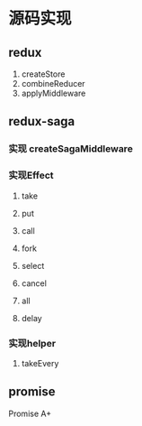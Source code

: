 # 源码实现

## redux

1. createStore
2. combineReducer
3. applyMiddleware

## redux-saga

### 实现 createSagaMiddleware

### 实现Effect

1. take

2. put

3. call

4. fork

5. select

6. cancel

7. all

8. delay

### 实现helper

1. takeEvery

## promise

Promise A+